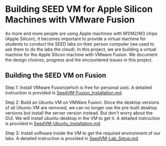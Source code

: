 # Building SEED VM for Apple Silicon Machines with VMware Fusion

As more and more people are using Apple machines with M1/M2/M3 chips (Apple Silicon), it becomes important to provide a virtual machine for students to conduct the SEED labs on their person computer (we used to ask them to do the labs the cloud). In this project, we are building 
a virtual machine for the Apple Silicon machine with VMware Fusion.  We document the design choices, progress and the encountered issues in this project. 

## Building the SEED VM on Fusion

Step 1: Install VMware Fusion(which is free for personal use). A detailed instruction is provided in [SeedVM-Fusion_Installation.md](./SeedVM-Fusion_Installation.md).

Step 2: Build an Ubuntu VM on VMWare Fusion. 
Since the desktop versions of all Ubuntu VM are removed, we can no longer use the pre-built desktop versions but install the server version instead. But don't worry about the GUI. We will install ubuntu-desktop in the VM to get it. A detailed instruction is provided in [SeedVM-Ubuntu_Installation.md](./SeedVM-Ubuntu_Installation.md).

Step 3: Install software inside the VM to get the required environment of our labs. A detailed instruction is provided in [SeedVM-Lab_Setup.md](./SeedVM-Lab_Setup.md).